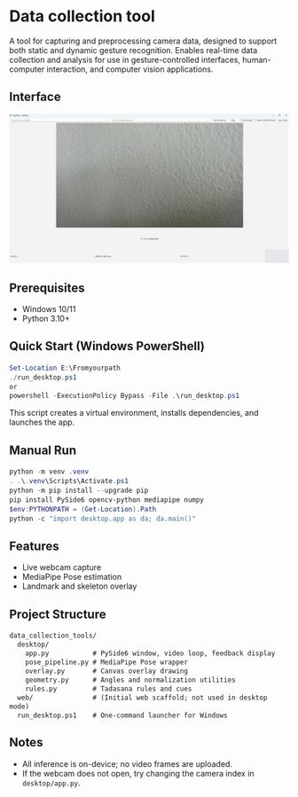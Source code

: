 # Data collection tool

A tool for capturing and preprocessing camera data, designed to support both static and dynamic gesture recognition. Enables real-time data collection and analysis for use in gesture-controlled interfaces, human-computer interaction, and computer vision applications.

## Interface

![Interface](https://github.com/jana0601/data_collection_tools/blob/main/interface.jpg)


## Prerequisites
- Windows 10/11
- Python 3.10+

## Quick Start (Windows PowerShell)
```powershell
Set-Location E:\Fromyourpath
./run_desktop.ps1
or 
powershell -ExecutionPolicy Bypass -File .\run_desktop.ps1

```
This script creates a virtual environment, installs dependencies, and launches the app.

## Manual Run
```powershell
python -m venv .venv
. .\.venv\Scripts\Activate.ps1
python -m pip install --upgrade pip
pip install PySide6 opencv-python mediapipe numpy
$env:PYTHONPATH = (Get-Location).Path
python -c "import desktop.app as da; da.main()"
```

## Features
- Live webcam capture
- MediaPipe Pose estimation
- Landmark and skeleton overlay


## Project Structure
```
data_collection_tools/
  desktop/
    app.py           # PySide6 window, video loop, feedback display
    pose_pipeline.py # MediaPipe Pose wrapper
    overlay.py       # Canvas overlay drawing
    geometry.py      # Angles and normalization utilities
    rules.py         # Tadasana rules and cues
  web/               # (Initial web scaffold; not used in desktop mode)
  run_desktop.ps1    # One-command launcher for Windows
```

## Notes
- All inference is on-device; no video frames are uploaded.
- If the webcam does not open, try changing the camera index in `desktop/app.py`.
